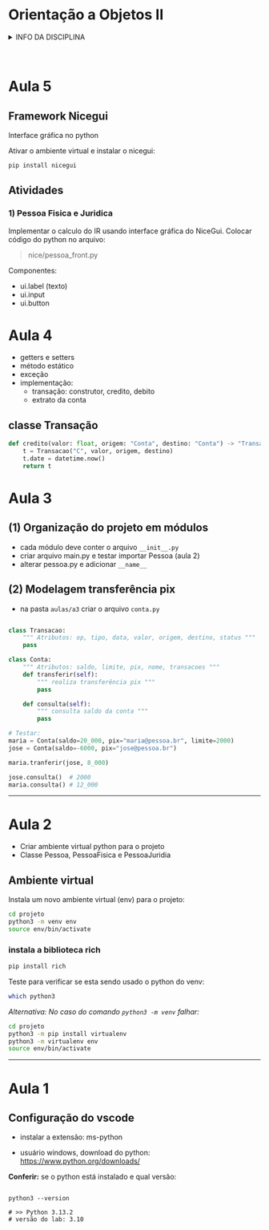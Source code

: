 # Orientação a Objetos II

<details>
<summary>INFO DA DISCIPLINA</summary>

- **[AVA](https://ava.ifpr.edu.br/course/view.php?id=13096)**
- Curso: TADS
- Período: 3°
- Horário: quarta, 19:00 às 22:20 (Lab 2)
- Período letivo: 2025/1
- Período aulas: 12/03/25 à jul/25
- **[Repositório](https://github.com/fscheidt/oo2)**

</details>
<br><br>

# Aula 5

## Framework Nicegui 
Interface gráfica no python

Ativar o ambiente virtual e instalar o nicegui:

```python
pip install nicegui
```

## Atividades

### 1) Pessoa Fisica e Juridica
Implementar o calculo do IR usando interface gráfica do NiceGui. Colocar código do python no arquivo:
> nice/pessoa_front.py

Componentes:
- ui.label (texto)
- ui.input 
- ui.button




# Aula 4

- getters e setters
- método estático
- exceção
- implementação:
    - transação: construtor, credito, debito
    - extrato da conta

## classe Transação

```python
def credito(valor: float, origem: "Conta", destino: "Conta") -> "Transacao":
    t = Transacao("C", valor, origem, destino)
    t.date = datetime.now()
    return t
```


# Aula 3 

## (1) Organização do projeto em módulos

- cada módulo deve conter o arquivo `__init__.py`
- criar arquivo main.py e testar importar Pessoa (aula 2)
- alterar pessoa.py e adicionar `__name__`

## (2) Modelagem transferência pix

- na pasta `aulas/a3` criar o arquivo `conta.py`

```python

class Transacao:
    """ Atributos: op, tipo, data, valor, origem, destino, status """
    pass

class Conta: 
    """ Atributos: saldo, limite, pix, nome, transacoes """
    def transferir(self):
        """ realiza transferência pix """
        pass

    def consulta(self):
        """ consulta saldo da conta """
        pass

# Testar:
maria = Conta(saldo=20_000, pix="maria@pessoa.br", limite=2000)
jose = Conta(saldo=-6000, pix="jose@pessoa.br")

maria.tranferir(jose, 8_000)

jose.consulta()  # 2000 
maria.consulta() # 12_000

```


---

# Aula 2
- Criar ambiente virtual python para o projeto
- Classe Pessoa, PessoaFisica e PessoaJuridia

## Ambiente virtual

Instala um novo ambiente virtual (env) para o projeto:

```bash
cd projeto
python3 -m venv env
source env/bin/activate
```

### instala a biblioteca rich

```bash
pip install rich
```

Teste para verificar se esta sendo usado o python do venv:
```bash
which python3
```

*Alternativa: No caso do comando `python3 -m venv` falhar:*

```bash
cd projeto
python3 -m pip install virtualenv
python3 -m virtualenv env
source env/bin/activate
```


---


# Aula 1 

## Configuração do vscode

- instalar a extensão: ms-python

- usuário windows, download do python: https://www.python.org/downloads/

**Conferir:** se o python está instalado e qual versão:
```console

python3 --version

# >> Python 3.13.2
# versão do lab: 3.10
```

